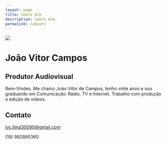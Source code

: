 ```yaml
---
layout: page
title: Sobre mim
description: Sobre mim.
permalink: /about/
---
```


![](https://static.wixstatic.com/media/e09874_a5fc6f89db0c45cf88129a3371bb28a6~mv2.jpg/v1/fill/w_874,h_680,fp_0.53_0.25,q_85,usm_0.66_1.00_0.01/e09874_a5fc6f89db0c45cf88129a3371bb28a6~mv2.webp)

# João Vitor Campos
## Produtor Audiovisual

Bem-Vindes.
Me chamo João Vitor de Campos, tenho vinte anos e sou graduando em Comunicação: Rádio, TV e Internet. Trabalho com produção e edição de vídeos.

## Contato

jvc.lima30090@gmail.com

(19) 982895360
